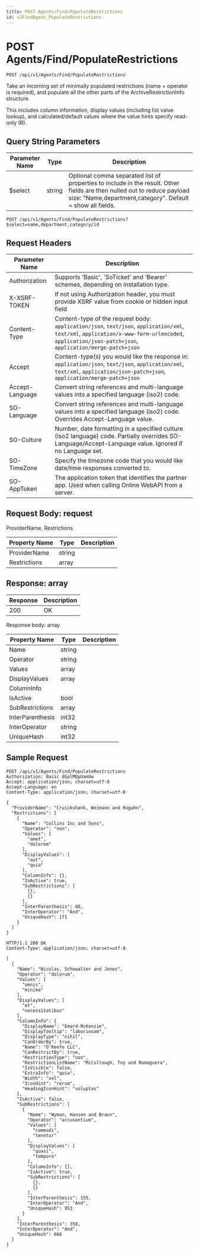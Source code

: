 ```yaml
---
title: POST Agents/Find/PopulateRestrictions
id: v1FindAgent_PopulateRestrictions
---
```


# POST Agents/Find/PopulateRestrictions

```http
POST /api/v1/Agents/Find/PopulateRestrictions
```

Take an incoming set of minimally populated restrictions (name + operator is required), and populate all the other parts of the ArchiveRestrictionInfo structure.

This includes column information, display values (including list value lookup), and calculated/default values where the value hints specify read-only (R).





## Query String Parameters

| Parameter Name | Type |  Description |
|----------------|------|--------------|
| $select | string |  Optional comma separated list of properties to include in the result. Other fields are then nulled out to reduce payload size: "Name,department,category". Default = show all fields. |

```http
POST /api/v1/Agents/Find/PopulateRestrictions?$select=name,department,category/id
```


## Request Headers

| Parameter Name | Description |
|----------------|-------------|
| Authorization  | Supports 'Basic', 'SoTicket' and 'Bearer' schemes, depending on installation type. |
| X-XSRF-TOKEN   | If not using Authorization header, you must provide XSRF value from cookie or hidden input field |
| Content-Type | Content-type of the request body: `application/json`, `text/json`, `application/xml`, `text/xml`, `application/x-www-form-urlencoded`, `application/json-patch+json`, `application/merge-patch+json` |
| Accept         | Content-type(s) you would like the response in: `application/json`, `text/json`, `application/xml`, `text/xml`, `application/json-patch+json`, `application/merge-patch+json` |
| Accept-Language | Convert string references and multi-language values into a specified language (iso2) code. |
| SO-Language | Convert string references and multi-language values into a specified language (iso2) code. Overrides Accept-Language value. |
| SO-Culture | Number, date formatting in a specified culture (iso2 language) code. Partially overrides SO-Language/Accept-Language value. Ignored if no Language set. |
| SO-TimeZone | Specify the timezone code that you would like date/time responses converted to. |
| SO-AppToken | The application token that identifies the partner app. Used when calling Online WebAPI from a server. |

## Request Body: request  

ProviderName, Restrictions 

| Property Name | Type |  Description |
|----------------|------|--------------|
| ProviderName | string |  |
| Restrictions | array |  |


## Response: array



| Response | Description |
|----------------|-------------|
| 200 | OK |

Response body: array

| Property Name | Type |  Description |
|----------------|------|--------------|
| Name | string |  |
| Operator | string |  |
| Values | array |  |
| DisplayValues | array |  |
| ColumnInfo |  |  |
| IsActive | bool |  |
| SubRestrictions | array |  |
| InterParenthesis | int32 |  |
| InterOperator | string |  |
| UniqueHash | int32 |  |

## Sample Request

```http!
POST /api/v1/Agents/Find/PopulateRestrictions
Authorization: Basic dGplMDpUamUw
Accept: application/json; charset=utf-8
Accept-Language: en
Content-Type: application/json; charset=utf-8

{
  "ProviderName": "Cruickshank, Weimann and Rogahn",
  "Restrictions": [
    {
      "Name": "Collins Inc and Sons",
      "Operator": "non",
      "Values": [
        "amet",
        "dolorem"
      ],
      "DisplayValues": [
        "aut",
        "quia"
      ],
      "ColumnInfo": {},
      "IsActive": true,
      "SubRestrictions": [
        {},
        {}
      ],
      "InterParenthesis": 80,
      "InterOperator": "And",
      "UniqueHash": 171
    }
  ]
}
```

```http_
HTTP/1.1 200 OK
Content-Type: application/json; charset=utf-8

[
  {
    "Name": "Nicolas, Schowalter and Jones",
    "Operator": "dolorum",
    "Values": [
      "omnis",
      "minima"
    ],
    "DisplayValues": [
      "et",
      "necessitatibus"
    ],
    "ColumnInfo": {
      "DisplayName": "Emard-McKenzie",
      "DisplayTooltip": "laboriosam",
      "DisplayType": "nihil",
      "CanOrderBy": true,
      "Name": "O'Keefe LLC",
      "CanRestrictBy": true,
      "RestrictionType": "non",
      "RestrictionListName": "McCullough, Toy and Romaguera",
      "IsVisible": false,
      "ExtraInfo": "quia",
      "Width": "vel",
      "IconHint": "rerum",
      "HeadingIconHint": "voluptas"
    },
    "IsActive": false,
    "SubRestrictions": [
      {
        "Name": "Wyman, Hansen and Braun",
        "Operator": "accusantium",
        "Values": [
          "commodi",
          "tenetur"
        ],
        "DisplayValues": [
          "quasi",
          "tempore"
        ],
        "ColumnInfo": {},
        "IsActive": true,
        "SubRestrictions": [
          {},
          {}
        ],
        "InterParenthesis": 155,
        "InterOperator": "And",
        "UniqueHash": 953
      }
    ],
    "InterParenthesis": 358,
    "InterOperator": "And",
    "UniqueHash": 666
  }
]
```